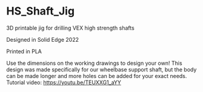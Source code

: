 # HS_Shaft_Jig
3D printable jig for drilling VEX high strength shafts

Designed in Solid Edge 2022

Printed in PLA

Use the dimensions on the working drawings to design your own! This design was made specifically for our wheelbase support shaft, but the body can be made longer and more holes can be added for your exact needs.
Tutorial video: https://youtu.be/TEUXXG1_aYY